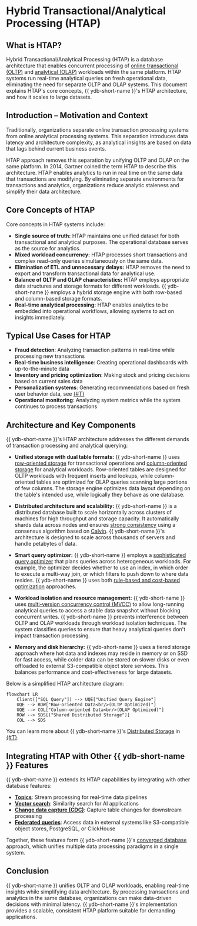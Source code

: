 # Hybrid Transactional/Analytical Processing (HTAP)

## What is HTAP?

Hybrid Transactional/Analytical Processing (HTAP) is a database architecture that enables concurrent processing of [online transactional (OLTP)](https://en.wikipedia.org/wiki/Online_transaction_processing) and [analytical (OLAP)](https://en.wikipedia.org/wiki/Online_analytical_processing) workloads within the same platform. HTAP systems run real-time analytical queries on fresh operational data, eliminating the need for separate OLTP and OLAP systems. This document explains HTAP's core concepts, {{ ydb-short-name }}'s HTAP architecture, and how it scales to large datasets.

## Introduction – Motivation and Context

Traditionally, organizations separate online transaction processing systems from online analytical processing systems. This separation introduces data latency and architecture complexity, as analytical insights are based on data that lags behind current business events.

HTAP approach removes this separation by unifying OLTP and OLAP on the same platform. In 2014, Gartner coined the term HTAP to describe this architecture. HTAP enables analytics to run in real time on the same data that transactions are modifying. By eliminating separate environments for transactions and analytics, organizations reduce analytic staleness and simplify their data architecture.

## Core Concepts of HTAP

Core concepts in HTAP systems include:

- **Single source of truth:** HTAP maintains one unified dataset for both transactional and analytical purposes. The operational database serves as the source for analytics.
- **Mixed workload concurrency:** HTAP processes short transactions and complex read-only queries simultaneously on the same data.
- **Elimination of ETL and unnecessary delays:** HTAP removes the need to export and transform transactional data for analytical use.
- **Balance of OLTP and OLAP characteristics:** HTAP employs appropriate data structures and storage formats for different workloads. {{ ydb-short-name }} employs a hybrid storage engine with both row-based and column-based storage formats.
- **Real-time analytical processing:** HTAP enables analytics to be embedded into operational workflows, allowing systems to act on insights immediately.

## Typical Use Cases for HTAP

- **Fraud detection**: Analyzing transaction patterns in real-time while processing new transactions
- **Real-time business intelligence**: Creating operational dashboards with up-to-the-minute data
- **Inventory and pricing optimization**: Making stock and pricing decisions based on current sales data
- **Personalization systems**: Generating recommendations based on fresh user behavior data, see [{#T}](rag.md)
- **Operational monitoring**: Analyzing system metrics while the system continues to process transactions

## Architecture and Key Components

{{ ydb-short-name }}'s HTAP architecture addresses the different demands of transaction processing and analytical querying:

- **Unified storage with dual table formats:** {{ ydb-short-name }} uses [row-oriented storage](./datamodel/table.md#row-oriented-tables) for transactional operations and [column-oriented storage](./datamodel/table.md#column-oriented-tables) for analytical workloads. Row-oriented tables are designed for OLTP workloads with frequent inserts and lookups, while column-oriented tables are optimized for OLAP queries scanning large portions of few columns. The storage engine optimizes data layout depending on the table's intended use, while logically they behave as one database.

- **Distributed architecture and scalability:** {{ ydb-short-name }} is a distributed database built to scale horizontally across clusters of machines for high throughput and storage capacity. It automatically shards data across nodes and ensures [strong consistency](distributed-sql.md) using a consensus algorithm based on [Calvin](https://cs.yale.edu/homes/yu-ren/Calvin_Sigmod12.pdf). {{ ydb-short-name }}'s architecture is designed to scale across thousands of servers and handle petabytes of data.

- **Smart query optimizer:** {{ ydb-short-name }} employs a [sophisticated query optimizer](optimizer.md) that plans queries across heterogeneous workloads. For example, the optimizer decides whether to use an index, in which order to execute a multi-way join, or which filters to push down to where data resides. {{ ydb-short-name }} uses both [rule-based and cost-based optimization](optimizer.md) approaches.

- **Workload isolation and resource management:** {{ ydb-short-name }} uses [multi-version concurrency control (MVCC)](mvcc.md) to allow long-running analytical queries to access a stable data snapshot without blocking concurrent writes. {{ ydb-short-name }} prevents interference between OLTP and OLAP workloads through workload isolation techniques. The system classifies queries to ensure that heavy analytical queries don't impact transaction processing.

- **Memory and disk hierarchy:** {{ ydb-short-name }} uses a tiered storage approach where hot data and indexes may reside in memory or on SSD for fast access, while colder data can be stored on slower disks or even offloaded to external S3-compatible object store services. This balances performance and cost-effectiveness for large datasets.

Below is a simplified HTAP architecture diagram:

```mermaid
flowchart LR
    Client(["SQL Query"]) --> UQE["Unified Query Engine"]
    UQE --> ROW["Row-oriented Data<br/>(OLTP Optimized)"]
    UQE --> COL["Column-oriented Data<br/>(OLAP Optimized)"]
    ROW --> SDS[("Shared Distributed Storage")]
    COL --> SDS
```

You can learn more about {{ ydb-short-name }}'s [Distributed Storage](glossary.md#distributed-storage) in [{#T}](topology.md).


## Integrating HTAP with Other {{ ydb-short-name }} Features

{{ ydb-short-name }} extends its HTAP capabilities by integrating with other database features:

- **[Topics](topic.md)**: Stream processing for real-time data pipelines
- **[Vector search](vector_search.md)**: Similarity search for AI applications
- **[Change data capture (CDC)](cdc.md)**: Capture table changes for downstream processing
- **[Federated queries](federated_query/index.md)**: Access data in external systems like S3-compatible object stores, PostgreSQL, or ClickHouse

Together, these features form {{ ydb-short-name }}'s [converged database](converged-database.md) approach, which unifies multiple data processing paradigms in a single system.

## Conclusion

{{ ydb-short-name }} unifies OLTP and OLAP workloads, enabling real-time insights while simplifying data architecture. By processing transactions and analytics in the same database, organizations can make data-driven decisions with minimal latency. {{ ydb-short-name }}'s implementation provides a scalable, consistent HTAP platform suitable for demanding applications.
